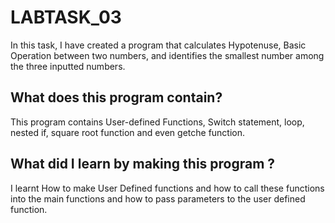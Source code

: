 # LABTASK_03
In this task, I have created a program that calculates Hypotenuse, Basic Operation between two numbers, and identifies the smallest number among the three inputted numbers.
## What does this program contain?
This program contains User-defined Functions, Switch statement, loop, nested if, square root function and even getche function.
## What did I learn by making this program ?
I learnt How to make User Defined functions and how to call these functions into the main functions and how to pass parameters to the user defined function.
